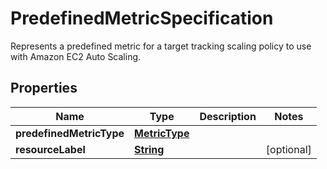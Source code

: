 

# PredefinedMetricSpecification

Represents a predefined metric for a target tracking scaling policy to use with Amazon EC2 Auto Scaling.

## Properties

| Name | Type | Description | Notes |
|------------ | ------------- | ------------- | -------------|
|**predefinedMetricType** | [**MetricType**](MetricType.md) |  |  |
|**resourceLabel** | [**String**](String.md) |  |  [optional] |



